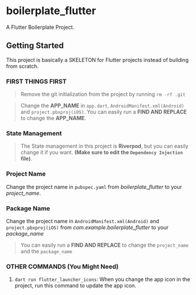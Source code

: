 # boilerplate_flutter

A Flutter Boilerplate Project.

## Getting Started

This project is basically a SKELETON for Flutter projects instead of building from scratch.


### FIRST THINGS FIRST
> Remove the git initialization from the project by running `rm -rf .git`

> Change the **APP_NAME** in `app.dart`, `AndroidManifest.xml(Android)` and `project.pbxproj(iOS)`. You can easily run a **FIND AND REPLACE** to change the  **APP_NAME**.

### State Management
> The State management in this project is **Riverpod**, but you can easily change it if you want. **(Make sure to edit the `Dependency Injection` file)**.

### Project Name
Change the project name in `pubspec.yaml` from *boilerplate_flutter* to your *project_name*.

### Package Name
Change the project name in `AndroidManifest.xml(Android)` and `project.pbxproj(iOS)` from *com.example.boilerplate_flutter* to your *package_name*

> You can easily run a **FIND AND REPLACE** to change the `project_name` and the `package_name`

### OTHER COMMANDS (You Might Need)

1. `dart run flutter_launcher_icons`: When you change the app icon in the project, run this command to update the app icon.
 